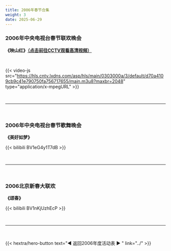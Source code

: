 ```yaml
---
title: 2006年春节合集
weight: 3
date: 2025-06-29
---
```


### 2006年中央电视台春节联欢晚会

**《映山红》[（点击前往CCTV观看高清视频）](https://tv.cctv.com/2009/11/16/VIDErOufommG5PdEqUaChRzx091116.shtml)**

<br>

{{< video-js src="https://hls.cntv.lxdns.com/asp/hls/main/0303000a/3/default/d70a4109cb9c41e790750fa756717655/main.m3u8?maxbr=2048" type="application/x-mpegURL" >}}


<br>
<hr>
<br>

### 2006年中央电视台春节歌舞晚会

**《美好如梦》**

{{< bilibili BV1eG4y1T7dB >}}

<br>
<hr>
<br>

### 2006北京新春大联欢

**《颂春》**

{{< bilibili BV1nKjUzhEcP >}}




<br>
<hr>
<br>

{{< hextra/hero-button text="◀ 返回2006年度活动表 ▶ " link="../" >}}